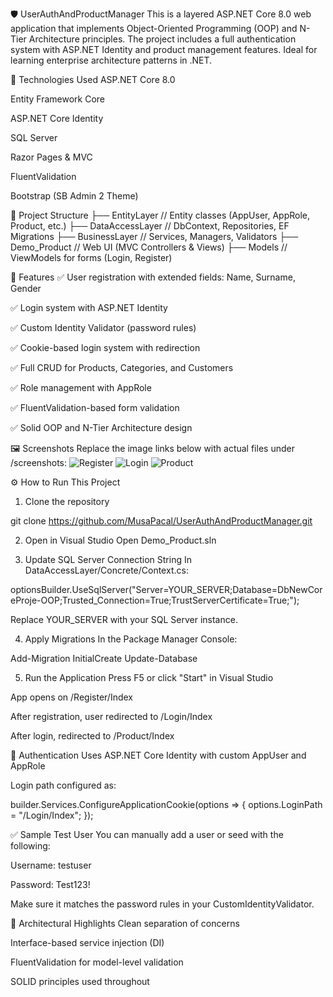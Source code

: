 🛡️ UserAuthAndProductManager
This is a layered ASP.NET Core 8.0 web application that implements Object-Oriented Programming (OOP) and N-Tier Architecture principles. The project includes a full authentication system with ASP.NET Identity and product management features. Ideal for learning enterprise architecture patterns in .NET.

🚀 Technologies Used
ASP.NET Core 8.0

Entity Framework Core

ASP.NET Core Identity

SQL Server

Razor Pages & MVC

FluentValidation


Bootstrap (SB Admin 2 Theme)

📁 Project Structure
├── EntityLayer           // Entity classes (AppUser, AppRole, Product, etc.)
├── DataAccessLayer       // DbContext, Repositories, EF Migrations
├── BusinessLayer         // Services, Managers, Validators
├── Demo_Product          // Web UI (MVC Controllers & Views)
├── Models                // ViewModels for forms (Login, Register)

🧰 Features
✅ User registration with extended fields: Name, Surname, Gender

✅ Login system with ASP.NET Identity

✅ Custom Identity Validator (password rules)

✅ Cookie-based login system with redirection

✅ Full CRUD for Products, Categories, and Customers

✅ Role management with AppRole

✅ FluentValidation-based form validation

✅ Solid OOP and N-Tier Architecture design

🖼️ Screenshots
Replace the image links below with actual files under /screenshots:
![Register](https://github.com/user-attachments/assets/a4472cc7-842b-4c50-8df7-ba3c1021f76a)
![Login](https://github.com/user-attachments/assets/9ffdc018-019d-4561-af62-4a7731ac2335)
![Product](https://github.com/user-attachments/assets/638ef0fd-641e-4788-ad0a-a3f1529af735)


⚙️ How to Run This Project
1. Clone the repository

git clone https://github.com/MusaPacal/UserAuthAndProductManager.git

2. Open in Visual Studio
Open Demo_Product.sln

3. Update SQL Server Connection String
In DataAccessLayer/Concrete/Context.cs:

optionsBuilder.UseSqlServer("Server=YOUR_SERVER;Database=DbNewCoreProje-OOP;Trusted_Connection=True;TrustServerCertificate=True;");

Replace YOUR_SERVER with your SQL Server instance.

4. Apply Migrations
In the Package Manager Console:

Add-Migration InitialCreate
Update-Database

5. Run the Application
Press F5 or click "Start" in Visual Studio

App opens on /Register/Index

After registration, user redirected to /Login/Index

After login, redirected to /Product/Index

🔐 Authentication
Uses ASP.NET Core Identity with custom AppUser and AppRole

Login path configured as:

builder.Services.ConfigureApplicationCookie(options => {
    options.LoginPath = "/Login/Index";
});

✅ Sample Test User
You can manually add a user or seed with the following:

Username: testuser

Password: Test123!

Make sure it matches the password rules in your CustomIdentityValidator.

🧱 Architectural Highlights
Clean separation of concerns

Interface-based service injection (DI)

FluentValidation for model-level validation

SOLID principles used throughout
